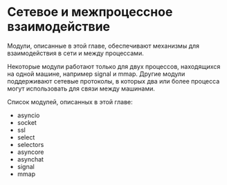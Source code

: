 # Сетевое и межпроцессное взаимодействие

Модули, описанные в этой главе, обеспечивают механизмы для взаимодействия в сети и между процессами.

Некоторые модули работают только для двух процессов, находящихся на одной машине, например signal и mmap. Другие модули поддерживают сетевые протоколы, в которых два или более процесса могут использовать для связи между машинами.

Список модулей, описанных в этой главе:

* asyncio
* socket
* ssl
* select
* selectors
* asyncore
* asynchat
* signal
* mmap

